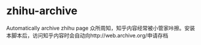 # zhihu-archive
Automatically archive zhihu page 众所周知，知乎内容经常被小管家咔擦。安装本脚本后，访问知乎内容时会自动向http://web.archive.org/申请存档
